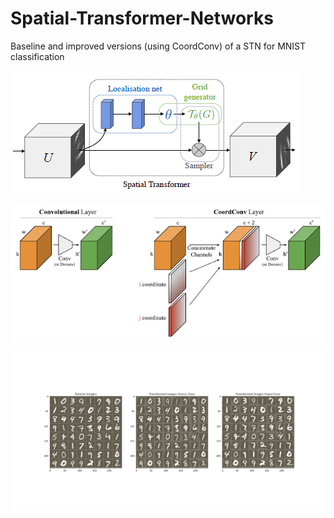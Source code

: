 # Spatial-Transformer-Networks
Baseline and improved versions (using CoordConv) of a STN for MNIST classification


![Header](images/STN.png)

![Example](images/CoordConv.png)

![Example](./images/MNIST_example.png)


